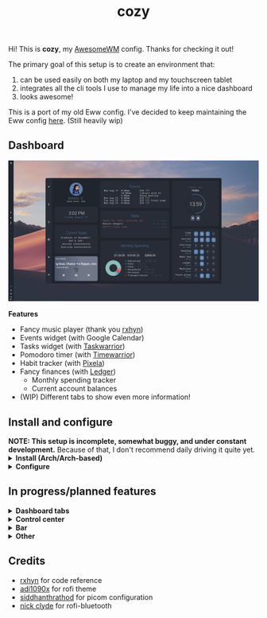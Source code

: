 <h1 align="center">cozy</h1>

<p align="center">
  <img title="" src="assets/animation_demo.gif">
</p>

Hi! This is **cozy**, my [AwesomeWM](https://awesomewm.org/) config. Thanks for checking it out!

The primary goal of this setup is to create an environment that:

1. can be used easily on both my laptop and my touchscreen tablet
2. integrates all the cli tools I use to manage my life into a nice dashboard
3. looks awesome!

This is a port of my old Eww config. I've decided to keep maintaining the Eww config [here](https://github.com/garado/cozy/tree/eww). (Still heavily wip)


<h2>Dashboard</h2>

<img title="" src="assets/dash_main.png" alt="" width="800">

**Features**

- Fancy music player (thank you [rxhyn](https://github.com/rxyhn/yoru))
- Events widget (with Google Calendar) 
- Tasks widget (with [Taskwarrior](https://taskwarrior.org/))
- Pomodoro timer (with [Timewarrior](https://timewarrior.net/))
- Habit tracker (with [Pixela](https://pixe.la/))
- Fancy finances (with [Ledger](https://github.com/ledger/))
  - Monthly spending tracker
  - Current account balances
- (WIP) Different tabs to show even more information!



<h2>Install and configure</h2>
<b>NOTE: This setup is incomplete, somewhat buggy, and under constant development.</b> Because of that, I don't recommend daily driving it quite yet.


<details><summary><b>Install (Arch/Arch-based)</b></summary>

Install dependencies

`yay -S awesome-git gcalcli nerd-fonts-roboto-mono ttf-roboto picom-pijulius-git`

`pacman -S playerctl rofi scrot pamixer brightnessctl upower task timew ledger mpg123`

Clone repository

- `git clone --recurse-submodules https://github.com/garado/cozy.git`

(Optional) Make a backup of your old configs

- `cp -r ~/.config/awesome/ ~/.config/awesome.${USER}/`
- `cp -r ~/.config/rofi/ ~/.config/rofi.${USER}/`
- `cp ~/.config/picom.conf ~/.config/picom.${USER}.conf`

Copy configs

- `cd cozy && cp -r awesome/ rofi/ picom.conf ~/.config/`

Copy `misc/on-add-update-dash` and `misc/on-modify-update-dash` to your Taskwarrior hooks folder (default location is `~/.task/hooks`). This updates the task widget whenever Taskwarrior tasks are added/modified.

- `cp misc/on-add-update-dash misc/on-modify-update-dash ~/.task/hooks/`

Other theme stuff

| Name          | Source                                                               |
| ------------- | -------------------------------------------------------------------- |
| Cursors       | [Nordzy cursors](https://github.com/alvatip/nordzy-cursors)          |
| GTK theme     | [Nordic](https://github.com/EliverLara/Nordic)                       |
| Firefox theme | [Nordic](https://github.com/eliverlara/firefox-nordic-theme)         |
| Icon theme    | [Papirus-Nord](https://github.com/Adapta-Projects/Papirus-Nord)      |
| Vim theme     | [nord-vim](https://github.com/arcticicestudio/nord-vim)              |

</details>


<details><summary><b>Configure</b></summary>

Most configuration happens in `awesome/configuration/*` and `awesome/user_variables.lua`.

Make sure you update `configuration/apps.lua` with your default terminal/file manager/browser applications.

**Google Calendar events**

- Follow instructions to [set up gcalcli](https://github.com/insanum/gcalcli#login-information)
- The calendar widget checks `~/.cache/awesome/calendar/agenda` for data (in tsv format). It will automatically fetch data if it detects that there is no data in the file.
- To keep your widget updated, periodically update the cache by putting `gcalcli agenda --tsv > ~/.cache/awesome/calendar/agenda` in a cron job.

**Pixela habit tracker**

- [Read these instructions](https://pixe.la/) to create a Pixela account and create your habits
- Install [pi](https://github.com/a-know/pi) (command line Pixela tool)
  - The install instructions on pi's Github page don't work, follow this:
  - `go install github.com/a-know/pi/cmd/pi@latest`
  - Put `pi` (located in `$HOME/go/bin`) in your path
- Set the `PIXELA_USER_NAME` and `PIXELA_USER_TOKEN` environment variables
- Update `user_variables.lua` with the habits you want to display
- The `utils/dash/habits/cache_habits` script caches data from Pixela. Run it periodically with a cron job to keep your widget updated.

**Finances tracker**

- Update `user_variables.lua` with the ledger file to read from 

</details>


<h2>In progress/planned features</h2>
<details><summary><b>Dashboard tabs</b></summary>

- Finances
  - [x] Recent transactions
  - [x] Monthly spending
  - [ ] Budget tracking 
  - [X] Arc chart animations :)
    - [x] base implementation
    - [X] fix bugs
  - [ ] Yearly account balance trends 
  - [ ] Redesign UI
- Habits/goals
  - [ ] Goals tracker
  - [x] Habit tracker
- Tasks/calendar
  - [ ] Fancier task displays
    - [ ] Support subtasks + progress bar
  - [ ] Calendar
- [ ] Indicator for current dashboard tab

</details>

<details><summary><b>Control center</b></summary>

- [ ] Quick actions
- [ ] Power menu
- [ ] Volume/brightness control

</details>

<details><summary><b>Bar</b></summary>

- [ ] Volume/brightness control
- [ ] Variable bar orientation!
- [ ] Systray
- [ ] Better app launcher

</details>

<details><summary><b>Other</b></summary>

- **Other**
  - [ ] Theme switcher
  - [ ] Custom rofi launcher
- **Notifications**
  - [ ] Add icons

</details>

## Credits

- [rxhyn](https://github.com/rxyhn/yoru) for code reference
- [adi1090x]() for rofi theme
- [siddhanthrathod](https://github.com/siddhanthrathod/bspwm) for picom configuration
- [nick clyde](https://github.com/nickclyde/rofi-bluetooth) for rofi-bluetooth


